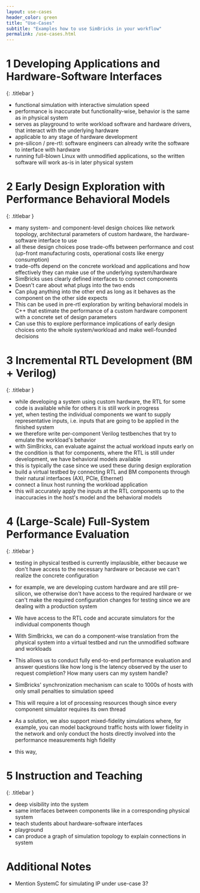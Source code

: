 ```yaml
---
layout: use-cases
header_color: green
title: "Use-Cases"
subtitle: "Examples how to use SimBricks in your workflow"
permalink: /use-cases.html
---
```


# 1 Developing Applications and Hardware-Software Interfaces
{: .titlebar }
- functional simulation with interactive simulation speed
- performance is inaccurate but functionality-wise, behavior is the same as in
  physical system
- serves as playground to write workload software and hardware drivers, that
  interact with the underlying hardware 
- applicable to any stage of hardware development
- pre-silicon / pre-rtl: software engineers can already write the software to
  interface with hardware
- running full-blown Linux with unmodified applications, so the written software
  will work as-is in later physical system


# 2 Early Design Exploration with Performance Behavioral Models
{: .titlebar }
- many system- and component-level design choices like network topology,
  architectural parameters of custom hardware, the hardware-software interface
  to use
- all these design choices pose trade-offs between performance and cost
  (up-front manufacturing costs, operational costs like energy consumption)
- trade-offs depend on the concrete workload and applications and how
  effectively they can make use of the underlying system/hardware
- SimBricks uses clearly defined interfaces to connect components
- Doesn't care about what plugs into the two ends 
- Can plug anything into the other end as long as it behaves as the component on
  the other side expects
- This can be used in pre-rtl exploration by writing behavioral models in C++
  that estimate the performance of a custom hardware component with a concrete
  set of design parameters
- Can use this to explore performance implications of early design choices onto
  the whole system/workload and make well-founded decisions


# 3 Incremental RTL Development (BM + Verilog)
{: .titlebar }
- while developing a system using custom hardware, the RTL for some code is
  available while for others it is still work in progress
- yet, when testing the individual components we want to supply representative
  inputs, i.e. inputs that are going to be applied in the finished system
- we therefore write per-component Verilog testbenches that try to emulate the
  workload's behavior
- with SimBricks, can evaluate against the actual workload inputs early on
- the condition is that for components, where the RTL is still under
  development, we have behavioral models available
- this is typically the case since we used these during design exploration
- build a virtual testbed by connecting RTL and BM components through their
  natural interfaces (AXI, PCIe, Ethernet)
- connect a linux host running the workload application
- this will accurately apply the inputs at the RTL components up to the
  inaccuracies in the host's model and the behavioral models 


# 4 (Large-Scale) Full-System Performance Evaluation
{: .titlebar }
- testing in physical testbed is currently implausible, either because we don't
  have access to the necessary hardware or because we can't realize the concrete
  configuration
- for example, we are developing custom hardware and are still pre-silicon, we
  otherwise don't have access to the required hardware or we can't make the
  required configuration changes for testing since we are dealing with a
  production system
- We have access to the RTL code and accurate simulators for the individual
  components though
- With SimBricks, we can do a component-wise translation from the physical
  system into a virtual testbed and run the unmodified software and workloads
- This allows us to conduct fully end-to-end performance evaluation and answer
  questions like how long is the latency observed by the user to request
  completion? How many users can my system handle?

- SimBricks' synchronization mechanism can scale to 1000s of hosts with only
  small penalties to simulation speed
- This will require a lot of processing resources though since every component
  simulator requires its own thread
- As a solution, we also support mixed-fidelity simulations where, for example,
  you can model background traffic hosts with lower fidelity in the network and
  only conduct the hosts directly involved into the performance measurements
  high fidelity
- this way, 

# 5 Instruction and Teaching
{: .titlebar }

- deep visibility into the system
- same interfaces between components like in a corresponding physical system
- teach students about hardware-software interfaces
- playground
- can produce a graph of simulation topology to explain connections in system

# Additional Notes
- Mention SystemC for simulating IP under use-case 3?